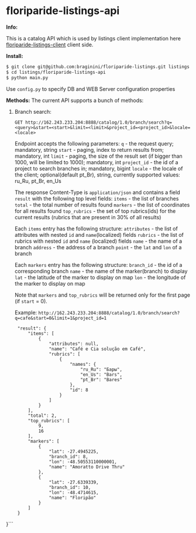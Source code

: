 floriparide-listings-api
===========================

__Info:__

This is a catalog API which is used by listings client implementation here [floriparide-listings-client](https://github.com/braginini/floriparide-listings-client.git "floriparide-listings-client") client side. 

__Install:__

```sh
$ git clone git@github.com:braginini/floriparide-listings.git listings
$ cd listings/floriparide-listings-api
$ python main.py
```

Use ```config.py``` to specify DB and WEB Server configuration properties

__Methods:__
The current API supports a bunch of methods:

1. Branch search:
   ```
   GET http://162.243.233.204:8888/catalog/1.0/branch/search?q=<query>&start=<start>&limit=<limit>&project_id=<project_id>&locale=<locale>
   ```
   Endpoint accepts the following parameters:
   ```q``` - the request query; mandatory, string
   ```start``` - paging, index to return results from; mandatory, int
   ```limit``` - paging, the size of the result set (if bigger than 1000, will be limited to 1000); mandatory, int
   ```project_id``` - the id of a project to search branches in; mandatory, bigint
   ```locale``` - the locale of the client; optional(default pt_Br), string, currently supported values: ru_Ru, pt_Br, en_Us
   
   The response Content-Type is ```application/json``` and contains a field ```result``` with the following top level fields:
   ```items``` - the list of branches
   ```total``` - the total number of results found
   ```markers``` - the list of coordinates for all results found
   ```top_rubrics``` - the set of top rubrics(ids) for the current results (rubrics that are present in 30% of all results)
   
   Each ```items``` entry has the following structure:
   ```attributes``` - the list of attributes with nested ```id``` and ```name```(localized) fields
   ```rubrics``` - the list of rubrics with nested ```id``` and ```name``` (localized) fields
   ```name``` - the name of a branch
   ```address``` - the address of a branch
   ```point``` - the ```lat``` and ```lon``` of a branch
   
   Each ```markers``` entry has the following structure:
   ```branch_id``` - the id of a corresponding branch
   ```name``` - the name of the marker(branch) to display
   ```lat``` - the latitude of the marker to display on map
   ```lon``` - the longitude of the marker to display on map
   
   Note that ```markers``` and ```top_rubrics``` will be returned only for the first page (if ```start``` = 0).
   
   Example:
   ```http://162.243.233.204:8888/catalog/1.0/branch/search?q=cafe&start=0&limit=1&project_id=1```
   
   ```{
    "result": {
        "items": [
            {
                "attributes": null,
                "name": "Café e Cia solução em Café",
                "rubrics": [
                    {
                        "names": {
                            "ru_Ru": "Бары",
                            "en_Us": "Bars",
                            "pt_Br": "Bares"
                        },
                        "id": 8
                    }
                ]
            }
        ],
        "total": 2,
        "top_rubrics": [
            9,
            16
        ],
        "markers": [
            {
                "lat": -27.4945225,
                "branch_id": 8,
                "lon": -48.50553110000001,
                "name": "Amoratto Drive Thru"
            },
            {
                "lat": -27.6339339,
                "branch_id": 10,
                "lon": -48.4714615,
                "name": "Floripão"
            }
        ]
    }
}```
   
   